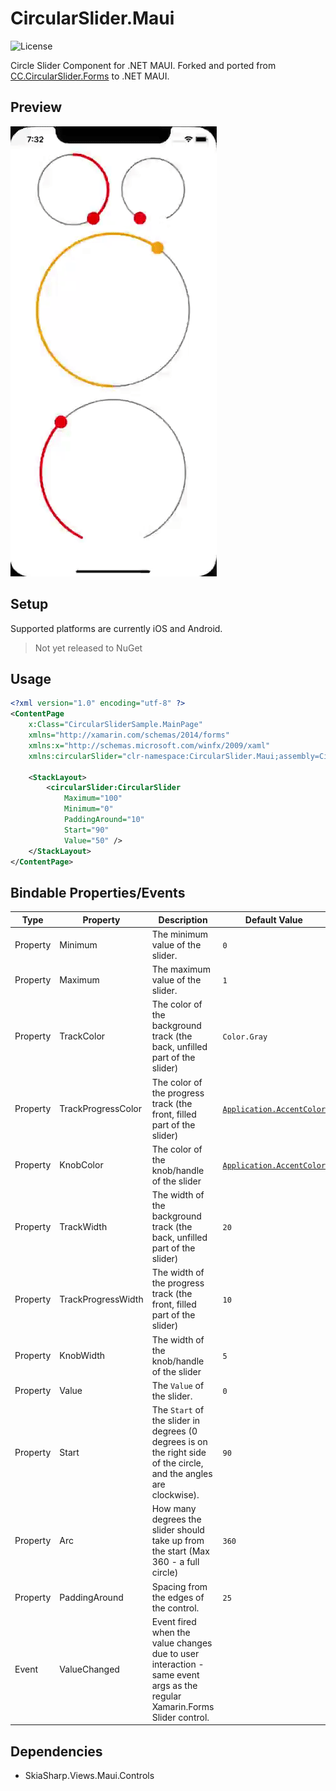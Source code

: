 # CircularSlider.Maui
![License](https://img.shields.io/github/license/adam--/CircularSlider.Maui)

Circle Slider Component for .NET MAUI. Forked and ported from [CC.CircularSlider.Forms](https://github.com/codechem/CC.CircularSlider.Forms) to .NET MAUI.

## Preview
![](preview.gif)


## Setup

Supported platforms are currently iOS and Android.

> Not yet released to NuGet


## Usage

```xml
<?xml version="1.0" encoding="utf-8" ?>
<ContentPage
    x:Class="CircularSliderSample.MainPage"
    xmlns="http://xamarin.com/schemas/2014/forms"
    xmlns:x="http://schemas.microsoft.com/winfx/2009/xaml"
    xmlns:circularSlider="clr-namespace:CircularSlider.Maui;assembly=CircularSlider.Maui">

    <StackLayout>
        <circularSlider:CircularSlider
            Maximum="100"
            Minimum="0"
            PaddingAround="10"
            Start="90"
            Value="50" />
    </StackLayout>
</ContentPage>
```

## Bindable Properties/Events

| Type       | Property                  | Description                                                                                                                         | Default Value              |
|------------|---------------------------|-------------------------------------------------------------------------------------------------------------------------------------|----------------------------|
| Property   | Minimum                   | The minimum value of the slider.                                                                                                    | `0`                        |
| Property   | Maximum                   | The maximum value of the slider.                                                                                                    | `1`                        |
| Property   | TrackColor                | The color of the background track (the back, unfilled part of the slider)                                                           | `Color.Gray`               |
| Property   | TrackProgressColor        | The color of the progress track (the front, filled part of the slider)                                                              | [`Application.AccentColor`](https://learn.microsoft.com/en-us/dotnet/api/microsoft.maui.controls.application.accentcolor) |
| Property   | KnobColor                 | The color of the knob/handle of the slider                                                                                          | [`Application.AccentColor`](https://learn.microsoft.com/en-us/dotnet/api/microsoft.maui.controls.application.accentcolor) |
| Property   | TrackWidth                | The width of the background track (the back, unfilled part of the slider)                                                           | `20`                       |
| Property   | TrackProgressWidth        | The width of the progress track (the front, filled part of the slider)                                                              | `10`                       |
| Property   | KnobWidth                 | The width of the knob/handle of the slider                                                                                          | `5`                        |
| Property   | Value                     | The `Value` of the slider.                                                                                                          | `0`                        |
| Property   | Start                     | The `Start` of the slider in degrees (0 degrees is on the right side of the circle, and the angles are clockwise).                  | `90`                       |
| Property   | Arc                       | How many degrees the slider should take up from the start (Max 360 - a full circle)                                                 | `360`                      |
| Property   | PaddingAround             | Spacing from the edges of the control.                                                                                              | `25`                       |
| Event      | ValueChanged              | Event fired when the value changes due to user interaction - same event args as the regular Xamarin.Forms Slider control.           |                            |

## Dependencies

- SkiaSharp.Views.Maui.Controls